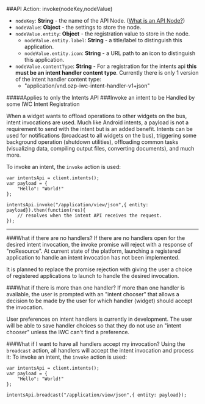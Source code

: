 ##API Action: invoke(nodeKey,nodeValue)
* `nodeKey`: **String** - the name of the API Node. ([What is an API Node?](../../resources.md))
* `nodeValue`: **Object** - the settings to store the node.
* `nodeValue.entity`: **Object** - the registration value to store in the node.
    * `nodeValue.entity.label`: **String** - a title/label to distinguish this application.
    * `nodeValue.entity.icon`: **String** - a URL path to an icon to distinguish this application. 
* `nodeValue.contentType`: **String** - For a registration for the intents api **this must be an intent handler content
type**. Currently there is only 1 version of the intent handler content type: 
    * "application/vnd.ozp-iwc-intent-handler-v1+json"

 
#####Applies to only the Intents API
###Invoke an intent to be Handled by some IWC Intent Registration

When a widget wants to offload operations to other widgets on the bus, intent invocations are used. Much like
Android intents, a payload is not a requirement to send with the intent but is an added benefit. Intents can be used
for notifications (broadcast to all widgets on the bus), triggering some background operation (shutdown utilities),
offloading common tasks (visualizing data, compiling output files, converting documents), and much more.

       
To invoke an intent, the `invoke` action is used:
```
var intentsApi = client.intents();
var payload = {
    "Hello": "World!"
};

intentsApi.invoke("/application/view/json",{ entity: payload}).then(function(res){
    // resolves when the intent API receives the request.
});
```

***

###What if there are no handlers?
If there are no handlers open for the desired intent invocation, the invoke promise will reject with a response of 
"noResource". At current state of the platform, launching a registered application to handle an intent invocation has
not been implemented. 

It is planned to replace the promise rejection with giving the user a choice of registered applications to launch to 
handle the desired invocation.

###What if there is more than one handler?
If more than one handler is available, the user is prompted with an "intent chooser" that allows a decision to be made
by the user for which handler (widget) should accept the invocation.

User preferences on intent handlers is currently in development. The user will be able to save handler choices so that
they do not use an "intent chooser" unless the IWC can't find a preference.

###What if I want to have all handlers accept my invocation?
Using the `broadcast` action, all handlers will accept the intent invocation and process it:
To invoke an intent, the `invoke` action is used:
```
var intentsApi = client.intents();
var payload = {
    "Hello": "World!"
};

intentsApi.broadcast("/application/view/json",{ entity: payload});
```
